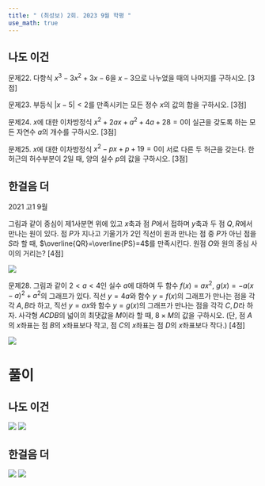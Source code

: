 ```yaml
---
title: " (최성보) 2회. 2023 9월 학평 " 
use_math: true
---
```


## 나도 이건

문제22. 다항식 $x^3-3x^2+3x-6$을 $x-3$으로 나누었을 때의 나머지를 구하시오. [3점]


문제23. 부등식 $\lvert x-5\rvert<2$를 만족시키는 모든 정수 $x$의 값의 합을 구하시오. [3점]


문제24. $x$에 대한 이차방정식 $x^2+2ax+a^2+4a+28=0$이 실근을 갖도록 하는 모든 자연수 $a$의 개수를 구하시오. [3점]


문제25. $x$에 대한 이차방정식 $x^2-px+p+19=0$이 서로 다른 두 허근을 갖는다. 한 허근의 허수부분이 $2$일 때, 양의 실수 $p$의 값을 구하시오. [3점]





## 한걸음 더

2021 고1 9월

그림과 같이 중심이 제1사분면 위에 있고 $x$축과 점 $P$에서 접하며 $y$축과 두 점 $Q, R$에서 만나는 원이 있다. 점 $P$가 지나고 기울기가 $2$인 직선이 원과 만나는 점 중 $P$가 아닌 점을 $S$라 할 때, $\overline{QR}=\overline{PS}=4$를 만족시킨다. 원점 $O$와 원의 중심 사이의 거리는? [4점]

<img src="2025 assets/Pasted%20image%2020250827020737.png"/>


문제28. 그림과 같이 $2<a<4$인 실수 $a$에 대하여 두 함수 $f(x)=ax^2$, $g(x)=-a(x-a)^2+a^2$의 그래프가 있다. 직선 $y=4a$와 함수 $y=f(x)$의 그래프가 만나는 점을 각각 $A, B$라 하고, 직선 $y=ax$와 함수 $y=g(x)$의 그래프가 만나는 점을 각각 $C, D$라 하자. 사각형 $ACDB$의 넓이의 최댓값을 $M$이라 할 때, $8\times M$의 값을 구하시오. (단, 점 $A$의 $x$좌표는 점 $B$의 $x$좌표보다 작고, 점 $C$의 $x$좌표는 점 $D$의 $x$좌표보다 작다.) [4점]

<img src="2025 assets/Pasted%20image%2020250823221805.png"/>


# 풀이

## 나도 이건

<img src="2025 assets/Pasted%20image%2020250824232437.png"/>

<img src="2025 assets/Pasted%20image%2020250824232503.png"/>


## 한걸음 더


<img src="(최성보) 2회. 2023 9월 학평 — 2025 청수 고1 공통수학.jpeg"/>


<img src="Pasted%20image%2020250827021947.png"/>


